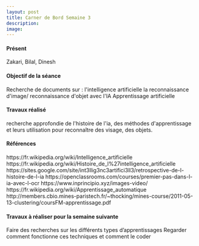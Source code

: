 ```yaml
---
layout: post
title: Carner de Bord Semaine 3
description:
image:
---
```


<div class="box">
<h4>Présent</h4>
Zakari, Bilal, Dinesh

<h4>Objectif de la séance</h4>
Recherche de documents sur :
l'intelligence artificielle
la reconnaissance d'image/ reconnaissance d'objet avec l'IA
Apprentissage artificielle

<h4>Travaux réalisé</h4>
recherche approfondie de l'histoire de l'ia, des méthodes d'apprentissage et  leurs utilisation pour reconnaître des visage, des objets.

<h4>Références</h4>
https://fr.wikipedia.org/wiki/Intelligence_artificielle
https://fr.wikipedia.org/wiki/Histoire_de_l%27intelligence_artificielle
https://sites.google.com/site/int3llig3nc3artifici3ll3/retrospective-de-l-histoire-de-l-ia
https://openclassrooms.com/courses/premier-pas-dans-l-ia-avec-l-ocr
https://www.inprincipio.xyz/images-video/
https://fr.wikipedia.org/wiki/Apprentissage_automatique
http://members.cbio.mines-paristech.fr/~thocking/mines-course/2011-05-13-clustering/coursFM-apprentissage.pdf

<h4>Travaux à réaliser pour la semaine suivante</h4>

Faire des recherches sur les différents types d’apprentissages
Regarder comment fonctionne ces techniques et comment le coder


</div>